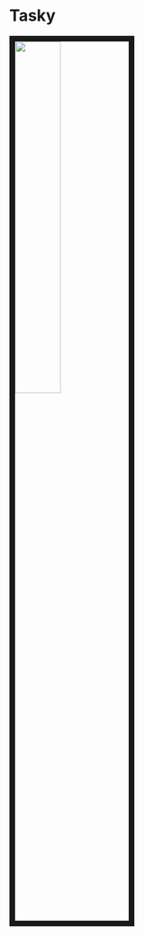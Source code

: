 # Tasky

<img src="https://user-images.githubusercontent.com/31239471/55490553-3b054500-5634-11e9-80a7-7d11c2e7ca67.gif" width="40%" height="40%" border="10"></img>

